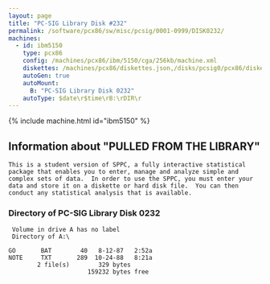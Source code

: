 ```yaml
---
layout: page
title: "PC-SIG Library Disk #232"
permalink: /software/pcx86/sw/misc/pcsig/0001-0999/DISK0232/
machines:
  - id: ibm5150
    type: pcx86
    config: /machines/pcx86/ibm/5150/cga/256kb/machine.xml
    diskettes: /machines/pcx86/diskettes.json,/disks/pcsig0/pcx86/diskettes.json
    autoGen: true
    autoMount:
      B: "PC-SIG Library Disk 0232"
    autoType: $date\r$time\rB:\rDIR\r
---
```


{% include machine.html id="ibm5150" %}

## Information about "PULLED FROM THE LIBRARY"

    This is a student version of SPPC, a fully interactive statistical
    package that enables you to enter, manage and analyze simple and
    complex sets of data.  In order to use the SPPC, you must enter your
    data and store it on a diskette or hard disk file.  You can then
    conduct any statistical analysis that is available.

### Directory of PC-SIG Library Disk 0232

     Volume in drive A has no label
     Directory of A:\

    GO       BAT        40   8-12-87   2:52a
    NOTE     TXT       289  10-24-88   8:21a
            2 file(s)        329 bytes
                          159232 bytes free
